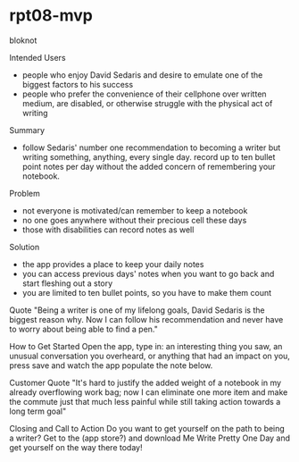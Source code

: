 # rpt08-mvp

bloknot

Intended Users
- people who enjoy David Sedaris and desire to emulate one of the biggest factors to his success
- people who prefer the convenience of their cellphone over written medium, are disabled, or otherwise struggle with the physical act of writing

Summary
- follow Sedaris' number one recommendation to becoming a writer but writing something, anything, every single day. record up to ten bullet point notes per day without the added concern of remembering your notebook.

Problem
- not everyone is motivated/can remember to keep a notebook
- no one goes anywhere without their precious cell these days
- those with disabilities can record notes as well

Solution
- the app provides a place to keep your daily notes
- you can access previous days' notes when you want to go back and start fleshing out a story
- you are limited to ten bullet points, so you have to make them count

Quote
"Being a writer is one of my lifelong goals, David Sedaris is the biggest reason why. Now I can follow his recommendation and never have to worry about being able to find a pen."


How to Get Started
Open the app, type in: an interesting thing you saw, an unusual conversation you overheard, or anything that had an impact on you, press save and watch the app populate the note below.

Customer Quote
"It's hard to justify the added weight of a notebook in my already overflowing work bag; now I can eliminate one more item and make the commute just that much less painful while still taking action towards a long term goal"

Closing and Call to Action
Do you want to get yourself on the path to being a writer? Get to the (app store?) and download Me Write Pretty One Day and get yourself on the way there today!

